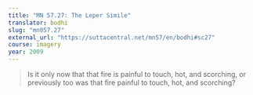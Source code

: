 ```yaml
---
title: "MN 57.27: The Leper Simile"
translator: bodhi
slug: "mn057.27"
external_url: "https://suttacentral.net/mn57/en/bodhi#sc27"
course: imagery
year: 2009
---
```


>  Is it only now that that fire is painful to touch, hot, and scorching, or previously too was that fire painful to touch, hot, and scorching?

